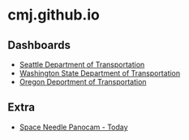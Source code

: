# cmj.github.io
Dashboards
----------
* [Seattle Department of Transportation]()
* [Washington State Department of Transportation]()
* [Oregon Deportment of Transportation]()

Extra
-----
* [Space Needle Panocam - Today]()
